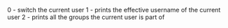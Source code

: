 0 - switch the current user
1 - prints the effective username of the current user
2 - prints all the groups the current user is part of
